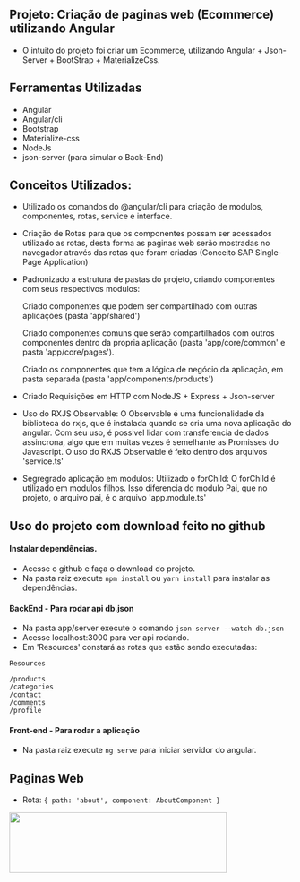 ## Projeto: Criação de paginas web (Ecommerce) utilizando Angular 

- O intuito do projeto foi criar um Ecommerce, utilizando Angular + Json-Server + BootStrap + MaterializeCss.

## Ferramentas Utilizadas

- Angular
- Angular/cli
- Bootstrap
- Materialize-css
- NodeJs
- json-server (para simular o Back-End)

## Conceitos Utilizados:

- Utilizado os comandos do @angular/cli para criação de modulos, componentes, rotas, service e interface.

- Criação de Rotas para que os componentes possam ser acessados utilizado as rotas, desta forma
as paginas web serão mostradas no navegador através das rotas que foram criadas (Conceito SAP Single-Page Application)

- Padronizado a estrutura de pastas do projeto, criando componentes com seus respectivos modulos:
 
    Criado componentes que podem ser compartilhado com outras aplicações (pasta 'app/shared')

    Criado componentes comuns que serão compartilhados com outros componentes dentro da propria aplicação (pasta 'app/core/common' e pasta 'app/core/pages').

    Criado os componentes que tem a lógica de negócio da aplicação, em pasta separada (pasta 'app/components/products')

- Criado Requisições em HTTP com NodeJS + Express + Json-server

- Uso do RXJS Observable: O Observable é uma funcionalidade da biblioteca do rxjs, que é instalada quando se cria uma nova aplicação do angular. Com seu uso, é possivel lidar com transferencia de dados assincrona, algo que em muitas vezes é semelhante as Promisses do Javascript. O uso do RXJS Observable é feito dentro dos arquivos 'service.ts'

- Segregrado aplicação em modulos: Utilizado o forChild: O forChild é utilizado em modulos filhos. Isso diferencia do modulo Pai, que no projeto, o arquivo pai, é o arquivo 'app.module.ts'


## Uso do projeto com download feito no github

#### Instalar dependências.

- Acesse o github e faça o download do projeto. 
- Na pasta raiz execute `npm install` ou `yarn install` para instalar as dependências.

#### BackEnd - Para rodar api db.json

- Na pasta app/server execute o comando `json-server --watch db.json` 
- Acesse localhost:3000 para ver api rodando. 
- Em 'Resources' constará as rotas que estão sendo executadas:

````
Resources

/products
/categories
/contact
/comments
/profile 

````

#### Front-end - Para rodar a aplicação

- Na pasta raiz execute `ng serve` para iniciar servidor do angular.

## Paginas Web

- Rota:   ```` { path: 'about', component: AboutComponent } ````

<img src="C:\2PR\25.FRONT-BACK\14---\projeto-angular-ecommerce\docs\img\img-about" alt="" width="388" height="108" itemprop="logo">

